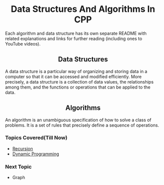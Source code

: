  <h1 align="center">Data Structures And Algorithms In CPP</h1>

Each algorithm and data structure has its own separate README with related explanations and links for further reading (including ones to YouTube videos).

<h2 align="center">Data Structures</h2>

A data structure is a particular way of organizing and storing data in a computer so that it can be accessed and modified efficiently. More precisely, a data structure is a collection of data values, the relationships among them, and the functions or operations that can be applied to the data.

<h2 align="center">Algorithms</h2>

An algorithm is an unambiguous specification of how to solve a class of problems. It is a set of rules that precisely define a sequence of operations.

### Topics Covered(Till Now)

- [Recursion](https://github.com/Vishal-raj-1/Data-Structures-and-Algorithms-in-CPP/blob/master/Recursion/README.md)
- [Dynamic Programming](https://github.com/Vishal-raj-1/Data-Structures-and-Algorithms-in-CPP/tree/master/Dynamic%20Programming)

### Next Topic

- Graph
